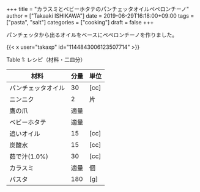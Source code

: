 +++
title = "カラスミとベビーホタテのパンチェッタオイルペペロンチーノ"
author = ["Takaaki ISHIKAWA"]
date = 2019-06-29T16:18:00+09:00
tags = ["pasta", "salt"]
categories = ["cooking"]
draft = false
+++

パンチェッタから出るオイルをベースにペペロンチーノを作りました。  

{{< x user="takaxp" id="1144843006123507714" >}}  

<div class="table-caption">
  <span class="table-number">Table 1</span>:
  レシピ（材料・二皿分）
</div>

| 材料      | 分量 | 単位 |
|---------|----|----|
| パンチェッタオイル | 30  | [cc] |
| ニンニク  | 2   | 片   |
| 鷹の爪    | 適量 |      |
| ベビーホタテ | 適量 |      |
| 追いオイル | 15  | [cc] |
| 炭酸水    | 15  | [cc] |
| 茹で汁(1.0%) | 30  | [cc] |
| カラスミ  | 適量 | 個   |
| パスタ    | 180 | [g]  |
